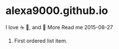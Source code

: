 # alexa9000.github.io
I love :coffee: :pizza:, and :dancer:  More Read me 2015-08-27
1. First ordered list item. 